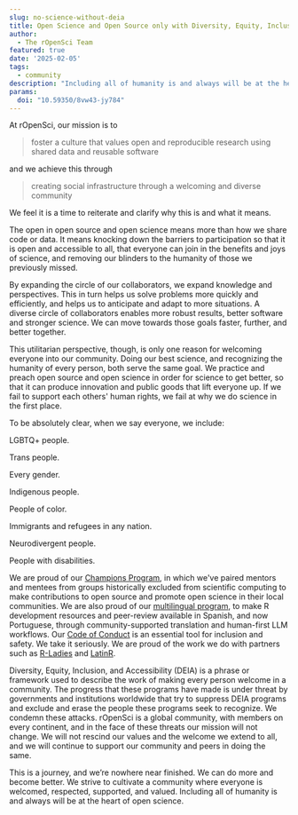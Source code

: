 ```yaml
---
slug: no-science-without-deia
title: Open Science and Open Source only with Diversity, Equity, Inclusion, and Accessibility 
author:
  - The rOpenSci Team
featured: true
date: '2025-02-05'
tags:
  - community
description: "Including all of humanity is and always will be at the heart of open science."
params:
  doi: "10.59350/8vw43-jy784"
---
```


At rOpenSci, our mission is to

> foster a culture that values open and reproducible research using shared data and reusable software

and we achieve this through

> creating social infrastructure through a welcoming and diverse community

We feel it is a time  to reiterate and clarify why this is and what it means.

The open in open source and open science means more than how we share code or data.
It means knocking down the barriers to participation so that it is open and accessible to all,
that everyone can join in the benefits and joys of science, and removing our blinders to the humanity of those we previously missed.  

By expanding the circle of our collaborators, we expand knowledge and perspectives.
This in turn helps us solve problems more quickly and efficiently, and helps  us to anticipate and adapt to more situations.
A diverse circle of collaborators enables more robust results, better software and stronger science.
We can move towards those goals faster, further, and better together.  

This utilitarian perspective, though, is only one reason for welcoming everyone into our community.
Doing our best science, and recognizing the humanity of every person, both serve the same goal.
We practice and preach open source and open science in order for science to get better, so that it can produce innovation and public goods that lift everyone up.
If we fail to support each others' human rights, we fail at why we do science in the first place.

To be absolutely clear, when we say everyone, we include:

LGBTQ+ people.

Trans people.

Every gender.

Indigenous people.

People of color.

Immigrants and refugees in any nation.

Neurodivergent people.

People with disabilities.

We are proud of our [Champions Program](/champions/), in which we've paired mentors and mentees from groups historically excluded from scientific computing to make contributions to open source and promote open science in their local communities.
We are also proud of our [multilingual program](/multilingual-publishing/), to make R development resources and peer-review available in Spanish, and now Portuguese, through community-supported translation and human-first LLM workflows.
Our [Code of Conduct](/code-of-conduct/) is an essential tool for inclusion and safety.
We take it seriously.
We are proud of the work we do with partners such as [R-Ladies](https://rladies.org/) and [LatinR](https://latinr.org/).

Diversity, Equity, Inclusion, and Accessibility (DEIA) is a  phrase or framework used to describe the work of making every person welcome in a community.
The progress that these programs have made is under threat by governments and institutions worldwide that try to suppress DEIA programs and exclude and erase the people these programs seek to recognize.
We condemn these attacks.
rOpenSci is a global community, with members on every continent, and in the face of these threats our mission will not change.
We will not rescind our values and the welcome we extend to all, and we will continue to support our community and peers in doing the same.

This is a journey, and we’re nowhere near finished.
We can do more and become better.
We strive to cultivate  a community where everyone is welcomed, respected, supported, and valued.
Including all of humanity is and always will be at the heart of open science.
